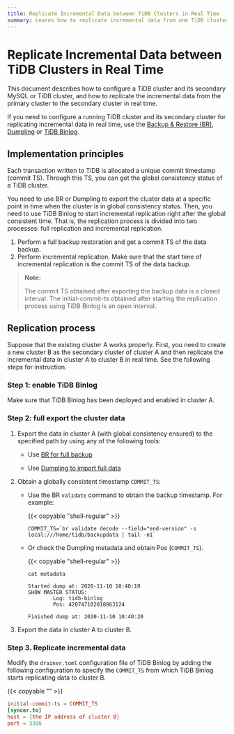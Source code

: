 ```yaml
---
title: Replicate Incremental Data between TiDB Clusters in Real Time
summary: Learns how to replicate incremental data from one TiDB cluster to another cluster in real time
---
```


# Replicate Incremental Data between TiDB Clusters in Real Time

This document describes how to configure a TiDB cluster and its secondary MySQL or TiDB cluster, and how to replicate the incremental data from the primary cluster to the secondary cluster in real time.

If you need to configure a running TiDB cluster and its secondary cluster for replicating incremental data in real time, use the [Backup & Restore (BR)](/br/backup-and-restore-tool.md), [Dumpling](/dumpling-overview.md) or [TiDB Binlog](/tidb-binlog/tidb-binlog-overview.md).

## Implementation principles

Each transaction written to TiDB is allocated a unique commit timestamp (commit TS). Through this TS, you can get the global consistency status of a TiDB cluster.

You need to use BR or Dumpling to export the cluster data at a specific point in time when the cluster is in global consistency status. Then, you need to use TiDB Binlog to start incremental replication right after the global consistent time. That is, the replication process is divided into two processes: full replication and incremental replication.

1. Perform a full backup restoration and get a commit TS of the data backup.
2. Perform incremental replication. Make sure that the start time of incremental replication is the commit TS of the data backup.

> **Note:**
>
> The commit TS obtained after exporting the backup data is a closed interval. The initial-commit-ts obtained after starting the replication process using TiDB Binlog is an open interval.

## Replication process

Suppose that the existing cluster A works properly. First, you need to create a new cluster B as the secondary cluster of cluster A and then replicate the incremental data in cluster A to cluster B in real time. See the following steps for instruction.

### Step 1: enable TiDB Binlog

Make sure that TiDB Binlog has been deployed and enabled in cluster A.

### Step 2: full export the cluster data

1. Export the data in cluster A (with global consistency ensured) to the specified path by using any of the following tools:

    - Use [BR for full backup](/br/use-br-command-line-tool.md#back-up-all-the-cluster-data)

    - Use [Dumpling to import full data](/dumpling-overview.md)

2. Obtain a globally consistent timestamp `COMMIT_TS`:

    - Use the BR `validate` command to obtain the backup timestamp. For example:

        {{< copyable "shell-regular" >}}

        ```shell
        COMMIT_TS=`br validate decode --field="end-version" -s local:///home/tidb/backupdata | tail -n1`
        ```

    - Or check the Dumpling metadata and obtain Pos (`COMMIT_TS`).

        {{< copyable "shell-regular" >}}

        ```shell
        cat metadata
        ```

        ```shell
        Started dump at: 2020-11-10 10:40:19
        SHOW MASTER STATUS:
                Log: tidb-binlog
                Pos: 420747102018863124

        Finished dump at: 2020-11-10 10:40:20
        ```

3. Export the data in cluster A to cluster B.

### Step 3. Replicate incremental data

Modify the `drainer.toml` configuration file of TiDB Binlog by adding the following configuration to specify the `COMMIT_TS` from which TiDB Binlog starts replicating data to cluster B.

{{< copyable "" >}}

```toml
initial-commit-ts = COMMIT_TS
[syncer.to]
host = {the IP address of cluster B}
port = 3306
```
